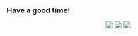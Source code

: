 ### Have a good time!
<div id="stat" align="center">
  <img src="http://github-profile-summary-cards.vercel.app/api/cards/profile-details?username=RedFoxAT&theme=nord_dark"/>
  <img src="http://github-profile-summary-cards.vercel.app/api/cards/stats?username=RedFoxAT&theme=github_dark"/>
  <img src="http://github-profile-summary-cards.vercel.app/api/cards/productive-time?username=RedFoxAT&theme=github_dark&utcOffset=3"/>
</div>

<!--
**RedFoxAT/RedFoxAT** is a ✨ _special_ ✨ repository because its `README.md` (this file) appears on your GitHub profile.

Here are some ideas to get you started:

- 🔭 I’m currently working on ...
- 🌱 I’m currently learning ...
- 👯 I’m looking to collaborate on ...
- 🤔 I’m looking for help with ...
- 💬 Ask me about ...
- 📫 How to reach me: ...
- 😄 Pronouns: ...
- ⚡ Fun fact: ...
[![Anurag's GitHub stats](https://github-readme-stats.vercel.app/api?username=RedFoxAT)](https://github.com/anuraghazra/github-readme-stats)

-->
